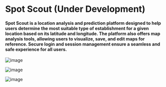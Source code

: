 
# Spot Scout (Under Development)
#### Spot Scout is a location analysis and prediction platform designed to help users determine the most suitable type of establishment for a given location based on its latitude and longitude. The platform also offers map analysis tools, allowing users to visualize, save, and edit maps for reference. Secure login and session management ensure a seamless and safe experience for all users.


![image](https://github.com/user-attachments/assets/ac837b50-e848-42b2-a5f8-fce435050450)


![image](https://github.com/user-attachments/assets/77a3aec3-9759-4644-9964-82beb764f0d7)


![image](https://github.com/user-attachments/assets/90350cb2-b00f-47fc-8829-a4114603f75f)


